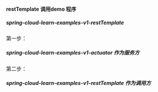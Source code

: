 #### restTemplate 调用demo 程序

##### spring-cloud-learn-examples-v1-restTemplate 



第一步：

##### spring-cloud-learn-examples-v1-actuator 作为服务方

第二步：

##### spring-cloud-learn-examples-v1-restTemplate 作为调用方






